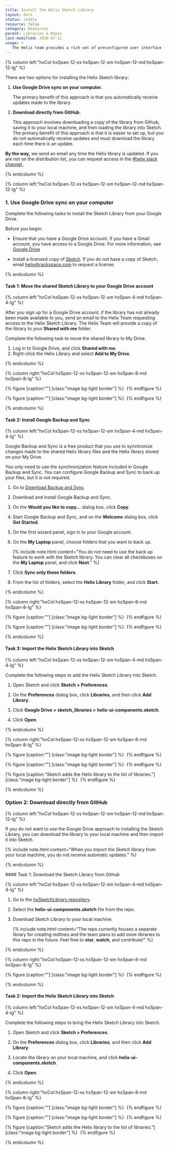 ```yaml
---
title: Install the Helix Sketch Library
layout: docs
status: stable
resource: false
category: Resources
parent: Libraries & Repos
last-modified: 2018-07-11
usage: >
   The Helix team provides a rich set of preconfigured user interface (UI) components that you can use in Sketch design toolkit to design Rackspace Control Panels. These come in both high-fidelity (library) and low-fidelity variations (stickersheet).
---
```


<section class="static-section" markdown="1">
<div class="hxRow" markdown="1">

{% column left:"hxCol hxSpan-12-xs hxSpan-12-sm hxSpan-12-md hxSpan-12-lg" %}

There are two options for installing the Helix Sketch library:

1.  **Use Google Drive sync on your computer.**

    The primary benefit of this approach is that you automatically receive updates made to the library.

1.  **Download directly from GitHub.**

    This approach involves downloading a copy of the library from Github, saving it to your local machine, and then loading the library into Sketch. The primary benefit of this approach is that it is easier to set up, but you do not automatically receive updates and must download the library each time there is an update.

**By the way,** we send an email any time the Helix library is updated. If you are not on the distribution list, you can request access in the <a href="https://rackspace.slack.com/messages/C1ZPBPYKZ/" target="_blank">#helix slack channel <hx-icon type="external-link"></hx-icon></a>.

{% endcolumn %}

</div>
</section>

<section class="static-section" markdown="1">

<div class="hxRow" markdown="1">

{% column left:"hxCol hxSpan-12-xs hxSpan-12-sm hxSpan-12-md hxSpan-12-lg" %}

### 1. Use Google Drive sync on your computer
Complete the following tasks to install the Sketch Library from your Google
Drive.

Before you begin:

- Ensure that you have a Google Drive account. If you have a Gmail account, you
have access to a Google Drive. For more information, see [Google Drive](https://www.google.com/drive/)

- Install a licensed copy of [Sketch](http://www.sketchapp.com). If you do not have a copy of Sketch, email [helix@rackspace.com](mailto:helix@rackspace.com) to request a license.

{% endcolumn %}

</div>

</section>

#### Task 1: Move the shared Sketch Library to your Google Drive account

<section class="static-section" markdown="1">

<div class="hxRow" markdown="1">

{% column left:"hxCol hxSpan-12-xs hxSpan-12-sm hxSpan-4-md hxSpan-4-lg" %}

After you sign up for a Google Drive account, if the library has not already
been made available to you, send an email to the Helix Team requesting access
to the Helix Sketch Library. The Helix Team will provide a copy of the library
to your **Shared with me** folder.

Complete the following task to move the shared library to My Drive.

1. Log in to Google Drive, and click **Shared with me**.
1. Right-click the Helix Library and select **Add to My Drive**.

{% endcolumn %}

{% column right:"hxCol hxSpan-12-xs hxSpan-12-sm hxSpan-8-md hxSpan-8-lg" %}

   {% figure [caption:""] [class:"image bg-light border"] %}
   <embed src="{{site.url}}/assets/images/install-sketch-library/shared-drive.png"/>
   {% endfigure %}

   {% figure [caption:""] [class:"image bg-light border"] %}
   <embed src="{{site.url}}/assets/images/install-sketch-library/add-to-my-drive.png"/>
   {% endfigure %}

{% endcolumn %}

</div>
</section>

#### Task 2: Install Google Backup and Sync

<section class="static-section" markdown="1">
<div class="hxRow" markdown="1">

{% column left:"hxCol hxSpan-12-xs hxSpan-12-sm hxSpan-4-md hxSpan-4-lg" %}

Google Backup and Sync is a free product that you use to synchronize changes
made to the shared Helix library files and the Helix library stored on your
My Drive.

You only need to use the synchronization feature included in Google Backup and
Sync. You can configure Google Backup and Sync to back up your files, but it is
not required.

1. Go to [Download Backup and Sync](https://www.google.com/drive/download/backup-and-sync/)

1. Download and install Google Backup and Sync.

1. On the **Would you like to copy...** dialog box, click **Copy**.

1. Start Google Backup and Sync, and on the **Welcome** dialog box, click **Get Started**.

1. On the first wizard panel, sign in to your Google account.

1. On the **My Laptop** panel, choose folders that you want to back up.

    {% include note.html content="You do not need to use the back up feature to work with the Sketch library. You can clear all checkboxes on the **My Laptop** panel, and click **Next**." %}


1. Click **Sync only these folders**.

1. From the list of folders, select the **Helix Library** folder, and click **Start**.

{% endcolumn %}

{% column right:"hxCol hxSpan-12-xs hxSpan-12-sm hxSpan-8-md hxSpan-8-lg" %}

   {% figure [caption:""] [class:"image bg-light border"] %}
   <embed src="{{site.url}}/assets/images/install-sketch-library/backup-my-laptop.png"/>
   {% endfigure %}

   {% figure [caption:""] [class:"image bg-light border"] %}
   <embed src="{{site.url}}/assets/images/install-sketch-library/sync-helix-folder.png"/>
   {% endfigure %}

{% endcolumn %}

</div>
</section>

#### Task 3: Import the Helix Sketch Library into Sketch

<section class="static-section" markdown="1">
<div class="hxRow" markdown="1">

{% column left:"hxCol hxSpan-12-xs hxSpan-12-sm hxSpan-4-md hxSpan-4-lg" %}

Complete the following steps to add the Helix Sketch Library into Sketch.

1. Open Sketch and click **Sketch > Preferences**.

1. On the **Preferences** dialog box, click **Libraries**, and then click **Add Library**.

1. Click **Google Drive > sketch_libraries > helix-ui-components.sketch**.

1. Click **Open**.


{% endcolumn %}

{% column right:"hxCol hxSpan-12-xs hxSpan-12-sm hxSpan-8-md hxSpan-8-lg" %}

   {% figure [caption:""] [class:"image bg-light border"] %}
   <embed src="{{site.url}}/assets/images/install-sketch-library/Add-library-1.png"/>
   {% endfigure %}

   {% figure [caption:""] [class:"image bg-light border"] %}
   <embed src="{{site.url}}/assets/images/install-sketch-library/Add-library-2.png"/>
   {% endfigure %}

   {% figure [caption:"Sketch adds the Helix library to the list of libraries."] [class:"image bg-light border"] %}
   <embed src="{{site.url}}/assets/images/install-sketch-library/Add-library-3.png"/>
   {% endfigure %}


{% endcolumn %}

</div>
</section>

<section class="static-section" markdown="1">

### Option 2: Download directly from GitHub

<div class="hxRow" markdown="1">

{% column left:"hxCol hxSpan-12-xs hxSpan-12-sm hxSpan-12-md hxSpan-12-lg" %}

If you do not want to use the Google Drive approach to installing the Sketch Library, you can download the library to your local machine and then import it into Sketch.

{% include note.html content="When you import the Sketch library from your local machine, you do not receive automatic updates." %}

{% endcolumn %}

</div>
</section>

<section class="static-section" markdown="1">
#### Task 1: Download the Sketch Library from Github

<div class="hxRow" markdown="1">

{% column left:"hxCol hxSpan-12-xs hxSpan-12-sm hxSpan-4-md hxSpan-4-lg" %}

1. Go to the [hxSketchLibrary repository](https://github.com/technabors/hxSketchLibrary).

1. Select the **helix-ui-components.sketch** file from the repo.

1. Download Sketch Library to your local machine.

    {% include note.html content="The repo currently houses a separate library for creating redlines and the team plans to add more libraries to this repo in the future. Feel free to **star**, **watch**, and contribute!" %}

{% endcolumn %}

{% column right:"hxCol hxSpan-12-xs hxSpan-12-sm hxSpan-8-md hxSpan-8-lg" %}

   {% figure [caption:""] [class:"image bg-light border"] %}
   <embed src="{{site.url}}/assets/images/install-sketch-library/download-from-github.png"/>
   {% endfigure %}

{% endcolumn %}

</div>
</section>

#### Task 2: Import the Helix Sketch Library into Sketch

<section class="static-section" markdown="1">
<div class="hxRow" markdown="1">

{% column left:"hxCol hxSpan-12-xs hxSpan-12-sm hxSpan-4-md hxSpan-4-lg" %}

Complete the following steps to bring the Helix Sketch Library into Sketch.

1. Open Sketch and click **Sketch > Preferences**.

1. On the **Preferences** dialog box, click **Libraries**, and then click **Add Library**.

1. Locate the library on your local machine, and click **helix-ui-components.sketch**.

1. Click **Open**.

{% endcolumn %}

{% column right:"hxCol hxSpan-12-xs hxSpan-12-sm hxSpan-8-md hxSpan-8-lg" %}

   {% figure [caption:""] [class:"image bg-light border"] %}
   <embed src="{{site.url}}/assets/images/install-sketch-library/Add-library-1.png"/>
   {% endfigure %}

   {% figure [caption:""] [class:"image bg-light border"] %}
   <embed src="{{site.url}}/assets/images/install-sketch-library/Add-library-4.png"/>
   {% endfigure %}

   {% figure [caption:"Sketch adds the Helix library to the list of libraries."] [class:"image bg-light border"] %}
   <embed src="{{site.url}}/assets/images/install-sketch-library/Add-library-3.png"/>
   {% endfigure %}

{% endcolumn %}

</div>
</section>
